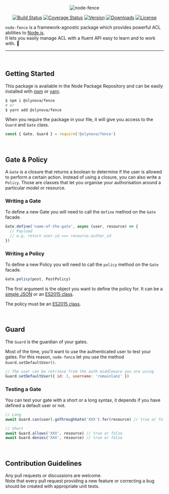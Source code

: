 <p align="center">
  <img alt="node-fence" src="https://user-images.githubusercontent.com/2793951/28426832-a49b1e36-6d74-11e7-906c-76de04742d39.png">
</p>

<p align="center">
  <a href="https://travis-ci.org/Slynova-Org/node-fence"><img src="https://img.shields.io/travis/Slynova-Org/node-fence/master.svg?style=flat-square" alt="Build Status"></a>
  <a href="https://coveralls.io/github/Slynova-Org/node-fence?branch=master"><img src="https://img.shields.io/coveralls/Slynova-Org/node-fence/master.svg?style=flat-square" alt="Coverage Status"></a>
  <a href="https://www.npmjs.com/package/@slynova/fence"><img src="https://img.shields.io/npm/v/@slynova/fence.svg?style=flat-square" alt="Version"></a>
  <a href="https://www.npmjs.com/package/@slynova/fence"><img src="https://img.shields.io/npm/dt/@slynova/fence.svg?style=flat-square" alt="Downloads"></a>
  <a href="https://opensource.org/licenses/MIT"><img src="https://img.shields.io/npm/l/@slynova/fence.svg?style=flat-square" alt="License"></a>
</p>

`node-fence` is a framework-agnostic package which provides powerful ACL abilities to [Node.js](https://nodejs.org).<br>
It lets you easily manage ACL with a fluent API easy to learn and to work with. :rocket:

<hr>
<br>

## Getting Started

This package is available in the Node Package Repository and can be easily installed with [npm](https://docs.npmjs.com/getting-started/what-is-npm) or [yarn](https://yarnpkg.com).

```bash
$ npm i @slynova/fence
# or
$ yarn add @slynova/fence
```

When you require the package in your file, it will give you access to the `Guard` and `Gate` class.<br>

```javascript
const { Gate, Guard } = require('@slynova/fence')
```

<br>

## Gate & Policy

A `Gate` is a closure that returns a boolean to determine if the user is allowed to perform a certain action.
Instead of using a closure, you can also write a `Policy`. Those are classes that let you organise your authorisation around a particular model or resource.

### Writing a Gate

To define a new Gate you will need to call the `define` method on the `Gate` facade.

```js
Gate.define('name-of-the-gate', async (user, resource) => {
  // Payload
  // e.g. return user.id === resource.author_id
})
```

### Writing a Policy

To define a new Policy you will need to call the `policy` method on the `Gate` facade.

```js
Gate.policy(post, PostPolicy)
```

The first argument is the object you want to define the policy for. It can be a [simple JSON](https://github.com/Slynova-Org/node-fence/blob/master/tests/stubs/post.json) or an [ES2015 class](https://github.com/Slynova-Org/node-fence/blob/master/tests/stubs/Post.js).

The policy must be an [ES2015 class](https://github.com/Slynova-Org/node-fence/blob/master/tests/stubs/PostPolicy.js).

<br>

## Guard

The `Guard` is the guardian of your gates.

Most of the time, you'll want to use the authenticated user to test your gates. For this reason, `node-fence` let you use the method `Guard.setDefaultUser()`.

```js
// The user can be retrieve from the auth middleware you are using
Guard.setDefaultUser({ id: 1, username: 'romainlanz' })
```

### Testing a Gate

You can test your gate with a short or a long syntax, it depends if you have defined a default user or not.

```js
// Long
await Guard.can(user).goThroughGate('XXX').for(resource) // true or false

// Short
await Guard.allows('XXX', resource) // true or false
await Guard.denies('XXX', resource) // true or false
```

<br>

## Contribution Guidelines

Any pull requests or discussions are welcome.<br>
Note that every pull request providing a new feature or correcting a bug should be created with appropriate unit tests.
